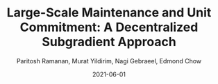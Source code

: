 ---
title: "Large-Scale Maintenance and Unit Commitment: A Decentralized Subgradient Approach"
author: Paritosh Ramanan, Murat Yildirim, Nagi Gebraeel, Edmond Chow 
collection: publications
pdf: /files/SyncDecentMT_v10.pdf
date: 2021-06-01
permalink: https://ieeexplore.ieee.org/abstract/document/9444790/
venue: 'IEEE Transactions on Power Systems'
---